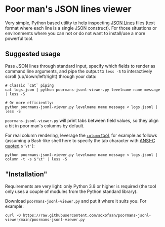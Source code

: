 # Poor man's JSON lines viewer

Very simple, Python based utility to help inspecting [JSON Lines](https://jsonlines.org/) files (text format where each line is a single JSON construct).
For those situations or environments where you can not or do not want to install/use a more powerful tool.


## Suggested usage

Pass JSON lines through standard input,
specify which fields to render as command line arguments,
and pipe the output to `less -S` to interactively scroll (up/down/left/right) through your data:

    # Classic `cat` piping
    cat logs.json | python poormans-jsonl-viewer.py levelname name message | less -S

    # Or more efficiently:
    python poormans-jsonl-viewer.py levelname name message < logs.jsonl | less -S


`poormans-jsonl-viewer.py` will print tabs between field values,
so they align a bit in poor man's columns by default.

For real column rendering, leverage the [`column` tool](https://github.com/util-linux/util-linux),
for example as follows
(assuming a Bash-like shell here to specify the tab character
with [ANSI-C quoted](https://www.gnu.org/software/bash/manual/html_node/ANSI_002dC-Quoting.html) `$'\t'`):

    python poormans-jsonl-viewer.py levelname name message < logs.jsonl | column -t -s $'\t' | less -S


## "Installation"

Requirements are very light:
only Python 3.6 or higher is required
(the tool only uses a couple of modules from the Python standard library).

Download `poormans-jsonl-viewer.py` and put it where it suits you.
For example:

    curl -O https://raw.githubusercontent.com/soxofaan/poormans-jsonl-viewer/main/poormans-jsonl-viewer.py
